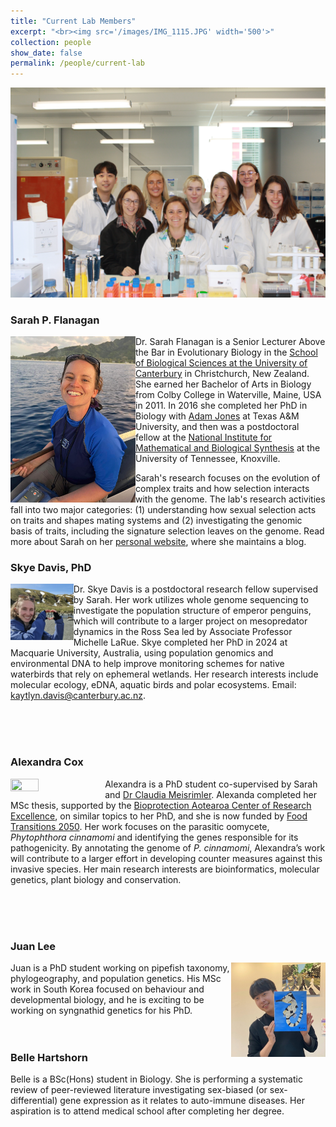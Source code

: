 ```yaml
---
title: "Current Lab Members"
excerpt: "<br><img src='/images/IMG_1115.JPG' width='500'>"
collection: people
show_date: false
permalink: /people/current-lab
---
```



<img src='/images/IMG_1097.JPG'>

### Sarah P. Flanagan

<img align="left" src='/images/SarahFlanagan2022.jpeg' height='266' width='200'> Dr. Sarah Flanagan is a Senior Lecturer Above the Bar in Evolutionary Biology in the [School of Biological Sciences at the University of Canterbury](http://www.canterbury.ac.nz/science/schools-and-departments/biological-sciences/) in Christchurch, New Zealand. She earned her Bachelor of Arts in Biology from Colby College in Waterville, Maine, USA in 2011. In 2016 she completed her PhD in Biology with [Adam Jones](https://pipefishguysite.wordpress.com/) at Texas A&M University, and then was a postdoctoral fellow at the [National Institute for Mathematical and Biological Synthesis](http://www.nimbios.org/) at the University of Tennessee, Knoxville. 

Sarah's research focuses on the evolution of complex traits and how selection interacts with the genome. The lab's research activities fall into two major categories: (1) understanding how sexual selection acts on traits and shapes mating systems and (2) investigating the genomic basis of traits, including the signature selection leaves on the genome. Read more about Sarah on her [personal website]( https://sarahpflanagan.wordpress.com/), where she maintains a blog.

### Skye Davis, PhD

<img align="left" src='/images/SkyeDavis.jpg' width="20%" height="20%"> Dr. Skye Davis is a postdoctoral research fellow supervised by Sarah. Her work utilizes whole genome sequencing to investigate the population structure of emperor penguins, which will contribute to a larger project on mesopredator dynamics in the Ross Sea led by Associate Professor Michelle LaRue. Skye completed her PhD in 2024 at Macquarie University, Australia, using population genomics and environmental DNA to help improve monitoring schemes for native waterbirds that rely on ephemeral wetlands. Her research interests include molecular ecology, eDNA, aquatic birds and polar ecosystems. Email: kaytlyn.davis@canterbury.ac.nz.


<br>
<br>
<br>

### Alexandra Cox

<img align="left" src='/images/AlexandraCox.jpeg' width="30%" height="30%"> Alexandra is a PhD student co-supervised by Sarah and [Dr Claudia Meisrimler](https://www.canterbury.ac.nz/science/contact-us/people/claudia-meisrimler.html). Alexanda completed her MSc thesis, supported by the [Bioprotection Aotearoa Center of Research Excellence](https://bioprotection.org.nz/), on similar topics to her PhD, and she is now funded by [Food Transitions 2050](https://www.foodtransitions2050.ac.nz/). Her work focuses on the parasitic oomycete, *Phytophthora cinnamomi* and identifying the genes responsible for its pathogenicity. By annotating the genome of *P. cinnamomi*, Alexandra’s work will contribute to a larger effort in developing counter measures against this invasive species. Her main research interests are bioinformatics, molecular genetics, plant biology and conservation.


<br>
<br>
<br>

### Juan Lee

<img align="right" src='/images/JuanLee.jpeg' width="30%" height="30%"> Juan is a PhD student working on pipefish taxonomy, phylogeography, and population genetics. His MSc work in South Korea focused on behaviour and developmental biology, and he is exciting to be working on syngnathid genetics for his PhD. 
<br>
<br>
<br>

### Belle Hartshorn

Belle is a BSc(Hons) student in Biology. She is performing a systematic review of peer-reviewed literature investigating sex-biased (or sex-differential) gene expression as it relates to auto-immune diseases. Her aspiration is to attend medical school after completing her degree.  
<br>
<br>


